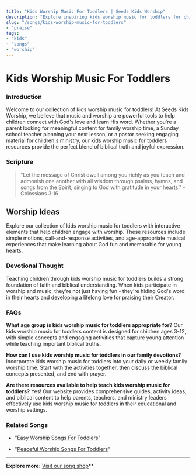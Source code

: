 ```yaml
---
title: "Kids Worship Music For Toddlers | Seeds Kids Worship"
description: "Explore inspiring kids worship music for toddlers for children's worship and faith development. Biblical music resources for families and ministry."
slug: "/songs/kids-worship-music-for-toddlers"
- "praise"
tags:
- "kids"
- "songs"
- "worship"
---
```


# Kids Worship Music For Toddlers

### Introduction

Welcome to our collection of kids worship music for toddlers! At Seeds Kids Worship, we believe that music and worship are powerful tools to help children connect with God's love and learn His word. Whether you're a parent looking for meaningful content for family worship time, a Sunday school teacher planning your next lesson, or a pastor seeking engaging material for children's ministry, our kids worship music for toddlers resources provide the perfect blend of biblical truth and joyful expression.

### Scripture

> "Let the message of Christ dwell among you richly as you teach and admonish one another with all wisdom through psalms, hymns, and songs from the Spirit, singing to God with gratitude in your hearts." - Colossians 3:16

## Worship Ideas

Explore our collection of kids worship music for toddlers with interactive elements that help children engage with worship. These resources include simple motions, call-and-response activities, and age-appropriate musical experiences that make learning about God fun and memorable for young hearts.

### Devotional Thought

Teaching children through kids worship music for toddlers builds a strong foundation of faith and biblical understanding. When kids participate in worship and music, they're not just having fun - they're hiding God's word in their hearts and developing a lifelong love for praising their Creator.

### FAQs

**What age group is kids worship music for toddlers appropriate for?**
Our kids worship music for toddlers content is designed for children ages 3-12, with simple concepts and engaging activities that capture young attention while teaching important biblical truths.

**How can I use kids worship music for toddlers in our family devotions?**
Incorporate kids worship music for toddlers into your daily or weekly family worship time. Start with the activities together, then discuss the biblical concepts presented, and end with prayer.

**Are there resources available to help teach kids worship music for toddlers?**
Yes! Our website provides comprehensive guides, activity ideas, and biblical content to help parents, teachers, and ministry leaders effectively use kids worship music for toddlers in their educational and worship settings.

### Related Songs

- "[Easy Worship Songs For Toddlers](/songs/easy-worship-songs-for-toddlers/)"

- "[Peaceful Worship Songs For Toddlers](/songs/peaceful-worship-songs-for-toddlers/)"

---

**Explore more:** [Visit our song shop](https://seedskidsworship.com/shop)**

<!-- Schema Markup -->
<script type="application/ld+json">
{
  "@context": "https://schema.org",
  "@type": "MusicRecording",
  "name": "Kids Worship Music For Toddlers",
  "byArtist": {
    "@type": "MusicGroup",
    "name": "Seeds Kids Worship"
  },
  "isFamilyFriendly": true,
  "url": "https://seedskidsworship.com/songs/kids-worship-music-for-toddlers/"
}
</script>